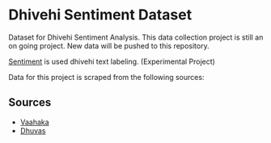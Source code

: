 # Dhivehi Sentiment Dataset

Dataset for Dhivehi Sentiment Analysis. This data collection project is still an on going project.
New data will be pushed to this repository.

[Sentiment](https://github.com/jinas123/sentiment) is used dhivehi text labeling. (Experimental Project)

Data for this project is scraped from the following sources:

## Sources

- [Vaahaka](http://vaahaka.com/)
- [Dhuvas](https://dhuvas.mv/)
